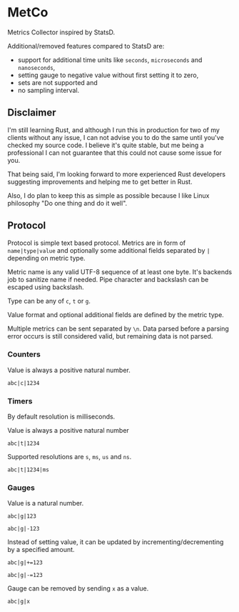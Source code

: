 # MetCo

Metrics Collector inspired by StatsD.

Additional/removed features compared to StatsD are:

- support for additional time units like `seconds`, `microseconds` and `nanoseconds`,
- setting gauge to negative value without first setting it to zero,
- sets are not supported and
- no sampling interval.

## Disclaimer

I'm still learning Rust, and although I run this in production for two of my clients without any issue, I can not advise you to do the same until you've checked my source code. I believe it's quite stable, but me being a professional I can not guarantee that this could not cause some issue for you.

That being said, I'm looking forward to more experienced Rust developers suggesting improvements and helping me to get better in Rust.

Also, I do plan to keep this as simple as possible because I like Linux philosophy "Do one thing and do it well".

## Protocol

Protocol is simple text based protocol. Metrics are in form of `name|type|value` and optionally some additional fields separated by `|` depending on metric type.

Metric name is any valid UTF-8 sequence of at least one byte. It's backends job to sanitize name if needed. Pipe character and backslash can be escaped using backslash.

Type can be any of `c`, `t` or `g`.

Value format and optional additional fields are defined by the metric type.

Multiple metrics can be sent separated by `\n`. Data parsed before a parsing error occurs is still considered valid, but remaining data is not parsed.

### Counters

Value is always a positive natural number.

```
abc|c|1234
```

### Timers

By default resolution is milliseconds.

Value is always a positive natural number

```
abc|t|1234
```

Supported resolutions are `s`, `ms`, `us` and `ns`.

```
abc|t|1234|ms
```

### Gauges

Value is a natural number.

```
abc|g|123
```

```
abc|g|-123
```

Instead of setting value, it can be updated by incrementing/decrementing by a specified amount.

```
abc|g|+=123
```

```
abc|g|-=123
```

Gauge can be removed by sending `x` as a value.

```
abc|g|x
```
